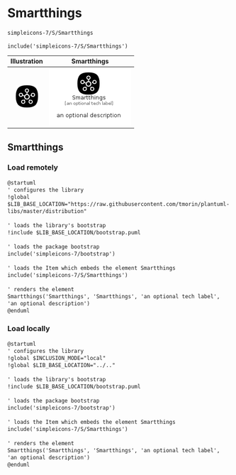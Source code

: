 # Smartthings


```text
simpleicons-7/S/Smartthings
```

```text
include('simpleicons-7/S/Smartthings')
```



| Illustration | Smartthings |
| :---: | :---: |
| ![illustration for Illustration](../../simpleicons-7/S/Smartthings.png) | ![illustration for Smartthings](../../simpleicons-7/S/Smartthings.Local.png) |




## Smartthings

### Load remotely
```plantuml
@startuml
' configures the library
!global $LIB_BASE_LOCATION="https://raw.githubusercontent.com/tmorin/plantuml-libs/master/distribution"

' loads the library's bootstrap
!include $LIB_BASE_LOCATION/bootstrap.puml

' loads the package bootstrap
include('simpleicons-7/bootstrap')

' loads the Item which embeds the element Smartthings
include('simpleicons-7/S/Smartthings')

' renders the element
Smartthings('Smartthings', 'Smartthings', 'an optional tech label', 'an optional description')
@enduml
```

### Load locally
```plantuml
@startuml
' configures the library
!global $INCLUSION_MODE="local"
!global $LIB_BASE_LOCATION="../.."

' loads the library's bootstrap
!include $LIB_BASE_LOCATION/bootstrap.puml

' loads the package bootstrap
include('simpleicons-7/bootstrap')

' loads the Item which embeds the element Smartthings
include('simpleicons-7/S/Smartthings')

' renders the element
Smartthings('Smartthings', 'Smartthings', 'an optional tech label', 'an optional description')
@enduml
```

